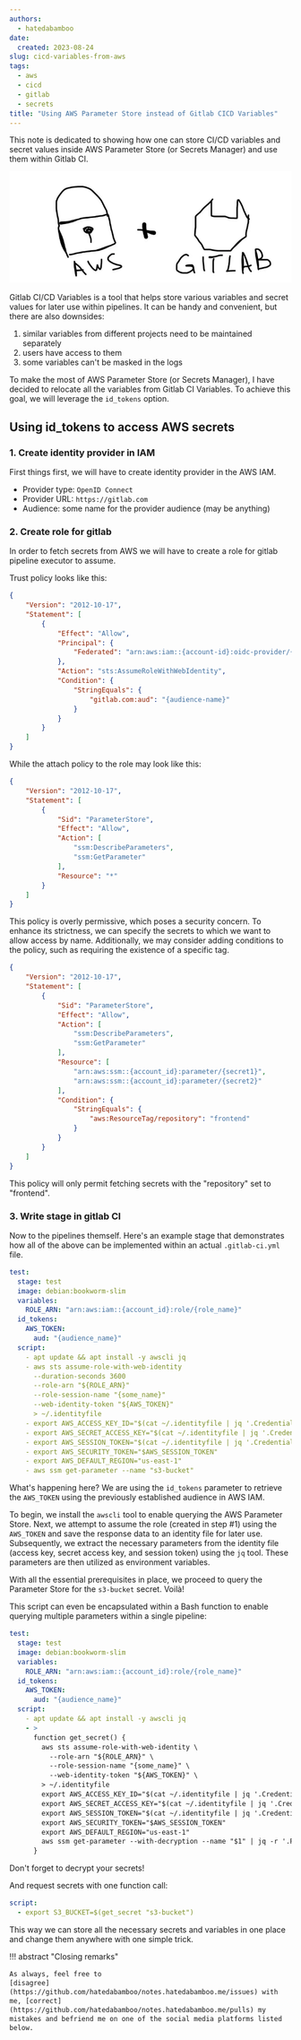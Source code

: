 ```yaml
---
authors:
  - hatedabamboo
date:
  created: 2023-08-24
slug: cicd-variables-from-aws
tags:
  - aws
  - cicd
  - gitlab
  - secrets
title: "Using AWS Parameter Store instead of Gitlab CICD Variables"
---
```

This note is dedicated to showing how one can store CI/CD variables and secret
values inside AWS Parameter Store (or Secrets Manager) and use them within
Gitlab CI.

<!-- more -->

![Gitlab + AWS](../assets/2023-08-24-gitlab-ci-variables-from-parameter-store.webp)

Gitlab CI/CD Variables is a tool that helps store various variables and secret
values for later use within pipelines. It can be handy and convenient, but
there are also downsides:

1. similar variables from different projects need to be maintained separately
2. users have access to them
3. some variables can't be masked in the logs

To make the most of AWS Parameter Store (or Secrets Manager), I have decided to
relocate all the variables from Gitlab CI Variables. To achieve this goal, we
will leverage the `id_tokens` option.

## Using id_tokens to access AWS secrets

### 1. Create identity provider in IAM

First things first, we will have to create identity provider in the AWS IAM.

- Provider type: `OpenID Connect`
- Provider URL: `https://gitlab.com`
- Audience: some name for the provider audience (may be anything)

### 2. Create role for gitlab

In order to fetch secrets from AWS we will have to create a role for gitlab
pipeline executor to assume.

Trust policy looks like this:

```json
{
    "Version": "2012-10-17",
    "Statement": [
        {
            "Effect": "Allow",
            "Principal": {
                "Federated": "arn:aws:iam::{account-id}:oidc-provider/{provider-name}"
            },
            "Action": "sts:AssumeRoleWithWebIdentity",
            "Condition": {
                "StringEquals": {
                    "gitlab.com:aud": "{audience-name}"
                }
            }
        }
    ]
}
```

While the attach policy to the role may look like this:

```json
{
    "Version": "2012-10-17",
    "Statement": [
        {
            "Sid": "ParameterStore",
            "Effect": "Allow",
            "Action": [
                "ssm:DescribeParameters",
                "ssm:GetParameter"
            ],
            "Resource": "*"
        }
    ]
}
```

This policy is overly permissive, which poses a security concern. To enhance
its strictness, we can specify the secrets to which we want to allow access by
name. Additionally, we may consider adding conditions to the policy, such as
requiring the existence of a specific tag.

```json
{
    "Version": "2012-10-17",
    "Statement": [
        {
            "Sid": "ParameterStore",
            "Effect": "Allow",
            "Action": [
                "ssm:DescribeParameters",
                "ssm:GetParameter"
            ],
            "Resource": [
                "arn:aws:ssm::{account_id}:parameter/{secret1}",
                "arn:aws:ssm::{account_id}:parameter/{secret2}"
            ],
            "Condition": {
                "StringEquals": {
                    "aws:ResourceTag/repository": "frontend"
                }
            }
        }
    ]
}
```

This policy will only permit fetching secrets with the "repository" set to
"frontend".

### 3. Write stage in gitlab CI

Now to the pipelines themself. Here's an example stage that demonstrates how
all of the above can be implemented within an actual `.gitlab-ci.yml` file.

```yaml
test:
  stage: test
  image: debian:bookworm-slim
  variables:
    ROLE_ARN: "arn:aws:iam::{account_id}:role/{role_name}"
  id_tokens:
    AWS_TOKEN:
      aud: "{audience_name}"
  script:
    - apt update && apt install -y awscli jq
    - aws sts assume-role-with-web-identity
      --duration-seconds 3600
      --role-arn "${ROLE_ARN}"
      --role-session-name "{some_name}"
      --web-identity-token "${AWS_TOKEN}"
      > ~/.identityfile
    - export AWS_ACCESS_KEY_ID="$(cat ~/.identityfile | jq '.Credentials.AccessKeyId' --raw-output)"
    - export AWS_SECRET_ACCESS_KEY="$(cat ~/.identityfile | jq '.Credentials.SecretAccessKey' --raw-output)"
    - export AWS_SESSION_TOKEN="$(cat ~/.identityfile | jq '.Credentials.SessionToken' --raw-output)"
    - export AWS_SECURITY_TOKEN="$AWS_SESSION_TOKEN"
    - export AWS_DEFAULT_REGION="us-east-1"
    - aws ssm get-parameter --name "s3-bucket"
```

What's happening here? We are using the `id_tokens` parameter to retrieve the
`AWS_TOKEN` using the previously established audience in AWS IAM.

To begin, we install the `awscli` tool to enable querying the AWS Parameter
Store. Next, we attempt to assume the role (created in step #1) using the
`AWS_TOKEN` and save the response data to an identity file for later use.
Subsequently, we extract the necessary parameters from the identity file
(access key, secret access key, and session token) using the `jq` tool. These
parameters are then utilized as environment variables.

With all the essential prerequisites in place, we proceed to query the
Parameter Store for the `s3-bucket` secret. Voilà!

This script can even be encapsulated within a Bash function to enable querying
multiple parameters within a single pipeline:

```yaml
test:
  stage: test
  image: debian:bookworm-slim
  variables:
    ROLE_ARN: "arn:aws:iam::{account_id}:role/{role_name}"
  id_tokens:
    AWS_TOKEN:
      aud: "{audience_name}"
  script:
    - apt update && apt install -y awscli jq
    - >
      function get_secret() {
        aws sts assume-role-with-web-identity \
          --role-arn "${ROLE_ARN}" \
          --role-session-name "{some_name}" \
          --web-identity-token "${AWS_TOKEN}" \
        > ~/.identityfile
        export AWS_ACCESS_KEY_ID="$(cat ~/.identityfile | jq '.Credentials.AccessKeyId' --raw-output)"
        export AWS_SECRET_ACCESS_KEY="$(cat ~/.identityfile | jq '.Credentials.SecretAccessKey' --raw-output)"
        export AWS_SESSION_TOKEN="$(cat ~/.identityfile | jq '.Credentials.SessionToken' --raw-output)"
        export AWS_SECURITY_TOKEN="$AWS_SESSION_TOKEN"
        export AWS_DEFAULT_REGION="us-east-1"
        aws ssm get-parameter --with-decryption --name "$1" | jq -r '.Parameter.Value'
      }
```

Don't forget to decrypt your secrets!

And request secrets with one function call:

```yaml
script:
  - export S3_BUCKET=$(get_secret "s3-bucket")
```

This way we can store all the necessary secrets and variables in one place
and change them anywhere with one simple trick.

!!! abstract "Closing remarks"

    As always, feel free to
    [disagree](https://github.com/hatedabamboo/notes.hatedabamboo.me/issues) with
    me, [correct](https://github.com/hatedabamboo/notes.hatedabamboo.me/pulls) my
    mistakes and befriend me on one of the social media platforms listed below.
